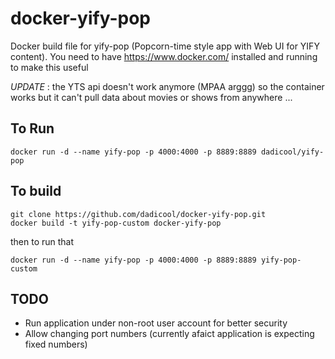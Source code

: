 docker-yify-pop
===============

Docker build file for yify-pop (Popcorn-time style app with Web UI for YIFY content). You need to have https://www.docker.com/ installed and running to make this useful

*UPDATE* : the YTS api doesn't work anymore (MPAA arggg) so the container works but it can't pull data about movies or shows from anywhere ...

To Run
------

```
docker run -d --name yify-pop -p 4000:4000 -p 8889:8889 dadicool/yify-pop
```

To build
--------

```
git clone https://github.com/dadicool/docker-yify-pop.git
docker build -t yify-pop-custom docker-yify-pop
```

then to run that

```
docker run -d --name yify-pop -p 4000:4000 -p 8889:8889 yify-pop-custom
```

TODO
----
* Run application under non-root user account for better security
* Allow changing port numbers (currently afaict application is expecting fixed numbers)
